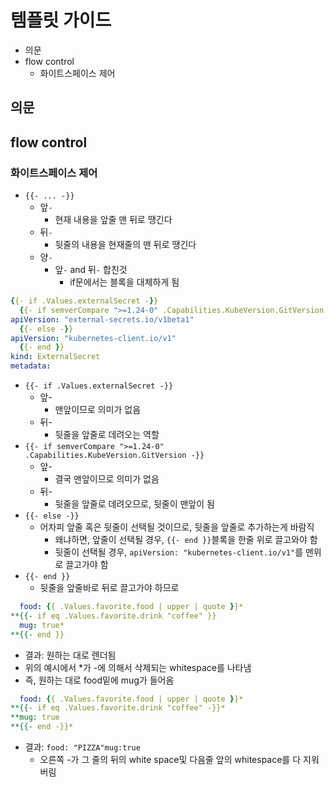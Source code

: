 # 템플릿 가이드

- 의문
- flow control
  - 화이트스페이스 제어

## 의문

## flow control

### 화이트스페이스 제어

- `{{- ... -}}`
  - 앞`-`
    - 현재 내용을 앞줄 맨 뒤로 땡긴다
  - 뒤`-`
    - 뒷줄의 내용을 현재줄의 맨 뒤로 땡긴다
  - 양`-`
    - 앞`-` and 뒤`-` 합친것
      - if문에서는 블록을 대체하게 됨

```yaml
{{- if .Values.externalSecret -}}
  {{- if semverCompare ">=1.24-0" .Capabilities.KubeVersion.GitVersion -}}
apiVersion: "external-secrets.io/v1beta1"
  {{- else -}}
apiVersion: "kubernetes-client.io/v1"
  {{- end }}
kind: ExternalSecret
metadata:
```

- `{{- if .Values.externalSecret -}}`
  - 앞-
    - 맨앞이므로 의미가 없음
  - 뒤-
    - 뒷줄을 앞줄로 데려오는 역할
- `{{- if semverCompare ">=1.24-0" .Capabilities.KubeVersion.GitVersion -}}`
  - 앞-
    - 결국 맨앞이므로 의미가 없음
  - 뒤-
    - 뒷줄을 앞줄로 데려오므로, 뒷줄이 맨앞이 됨
- `{{- else -}}`
  - 어차피 앞줄 혹은 뒷줄이 선택될 것이므로, 뒷줄을 앞줄로 추가하는게 바람직
    - 왜냐하면, 앞줄이 선택될 경우, `{{- end }}`블록을 한줄 위로 끌고와야 함
    - 뒷줄이 선택될 경우, `apiVersion: "kubernetes-client.io/v1"`를 맨위로 끌고가야 함
- `{{- end }}`
  - 뒷줄을 앞줄바로 뒤로 끌고가야 하므로

```yaml
  food: {{ .Values.favorite.food | upper | quote }}*
**{{- if eq .Values.favorite.drink "coffee" }}
  mug: true*
**{{- end }}
```

- 결과: 원하는 대로 렌더됨
- 위의 예시에서 *가 -에 의해서 삭제되는 whitespace를 나타냄
- 즉, 원하는 대로 food밑에 mug가 들어옴

```yaml
  food: {{ .Values.favorite.food | upper | quote }}*
**{{- if eq .Values.favorite.drink "coffee" -}}*
**mug: true
**{{- end -}}*
```

- 결과: `food: "PIZZA"mug:true`
  - 오른쪽 -가 그 줄의 뒤의 white space및 다음줄 앞의 whitespace를 다 지워버림
